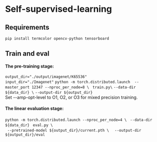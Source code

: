 # Self-supervised-learning
## Requirements  
`pip install termcolor opencv-python tensorboard`

## Train and eval
#### The pre-training stage:
`output_dir="./output/imagenet/K65536"`    
`input_dir="./Imagenet"`
   `python -m torch.distributed.launch  --master_port 12347 --nproc_per_node=8 \ `
    `train.py\`
    `--data-dir ${data_dir} \`
    `--output-dir ${output_dir}`  
    Set --amp-opt-level to O1, O2, or O3 for mixed precision training. 
 #### The linear evaluation stage:
 `python -m torch.distributed.launch --nproc_per_node=4 \`
  ` --data-dir ${data_dir}`
  ` eval.py \`  
  ` --pretrained-model ${output_dir}/current.pth \`
  `  --output-dir ${output_dir}/eval`
